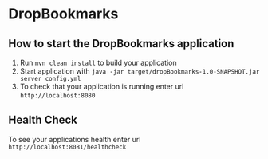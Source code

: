 # DropBookmarks

How to start the DropBookmarks application
---

1. Run `mvn clean install` to build your application
1. Start application with `java -jar target/dropBookmarks-1.0-SNAPSHOT.jar server config.yml`
1. To check that your application is running enter url `http://localhost:8080`

Health Check
---

To see your applications health enter url `http://localhost:8081/healthcheck`

